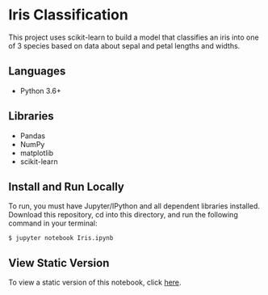 # Iris Classification

This project uses scikit-learn to build a model that classifies an iris into one of 3 species based on data about sepal and petal lengths and widths.

## Languages
- Python 3.6+

## Libraries
- Pandas
- NumPy
- matplotlib
- scikit-learn

## Install and Run Locally
To run, you must have Jupyter/IPython and all dependent libraries installed. Download this repository, cd into this directory, and run the following command in your terminal:

```
$ jupyter notebook Iris.ipynb
```

## View Static Version
To view a static version of this notebook, click [here](Iris.ipynb).
